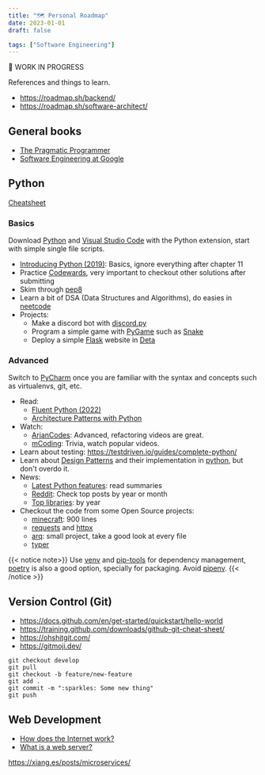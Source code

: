 ```yaml
---
title: "🗺️ Personal Roadmap"
date: 2023-01-01
draft: false

tags: ["Software Engineering"]
---
```


🚧 WORK IN PROGRESS

References and things to learn.

<!--more-->

- https://roadmap.sh/backend/
- https://roadmap.sh/software-architect/

## General books

- [The Pragmatic Programmer](https://pragprog.com/titles/tpp20/the-pragmatic-programmer-20th-anniversary-edition/)
- [Software Engineering at Google](https://abseil.io/resources/swe-book/html/toc.html)

## Python

[Cheatsheet](https://gto76.github.io/python-cheatsheet/)

### Basics

Download [Python](https://www.python.org/downloads/) and [Visual Studio Code](https://code.visualstudio.com/) with the Python extension,
start with simple single file scripts.

- [Introducing Python (2019)](https://www.oreilly.com/library/view/introducing-python-2nd/9781492051374/): Basics, ignore everything after chapter 11
- Practice [Codewards](codewars.com/), very important to checkout other solutions after submitting
- Skim through [pep8](https://peps.python.org/pep-0008/)
- Learn a bit of DSA (Data Structures and Algorithms), do easies in [neetcode](https://neetcode.io/roadmap)
- Projects:
  - Make a discord bot with [discord.py](https://discordpy.readthedocs.io/)
  - Program a simple game with [PyGame](https://www.pygame.org/docs/) such as [Snake](https://www.geeksforgeeks.org/snake-game-in-python-using-pygame-module/)
  - Deploy a simple [Flask](https://flask.palletsprojects.com/en/2.2.x/) website in [Deta](https://www.deta.sh/)

### Advanced

Switch to [PyCharm](https://www.jetbrains.com/pycharm/) once you are familiar with the syntax and concepts such as virtualenvs, git, etc.

- Read:
  - [Fluent Python (2022)](https://www.oreilly.com/library/view/fluent-python-2nd/9781492056348/)
  - [Architecture Patterns with Python](https://www.cosmicpython.com/book/preface.html)
- Watch:
  - [ArjanCodes](https://www.youtube.com/@ArjanCodes/videos): Advanced, refactoring videos are great.
  - [mCoding](https://www.youtube.com/channel/UCaiL2GDNpLYH6Wokkk1VNcg): Trivia, watch popular videos.
- Learn about testing: https://testdriven.io/guides/complete-python/
- Learn about [Design Patterns](https://refactoring.guru/design-patterns) and their implementation in [python](https://github.com/faif/python-patterns), but don't overdo it.
- News:
  - [Latest Python features](https://docs.python.org/3/whatsnew/index.html): read summaries
  - [Reddit](https://www.reddit.com/r/Python/top/?t=month): Check top posts by year or month
  - [Top libraries](https://tryolabs.com/blog/2022/12/26/top-python-libraries-2022): by year
- Checkout the code from some Open Source projects:
  - [minecraft](https://github.com/fogleman/Minecraft): 900 lines
  - [requests](https://github.com/psf/requests) and [httpx](https://github.com/encode/httpx)
  - [arq](https://github.com/samuelcolvin/arq): small project, take a good look at every file
  - [typer](https://github.com/tiangolo/typer)

{{< notice note>}}
Use [venv](https://docs.python.org/3/library/venv.html) and [pip-tools](https://github.com/jazzband/pip-tools) for dependency management,
[poetry](https://python-poetry.org/) is also a good option, specially for packaging.
Avoid [pipenv](https://github.com/pypa/pipenv).
{{< /notice >}}

## Version Control (Git)

- https://docs.github.com/en/get-started/quickstart/hello-world
- https://training.github.com/downloads/github-git-cheat-sheet/
- https://ohshitgit.com/
- https://gitmoji.dev/

```
git checkout develop
git pull
git checkout -b feature/new-feature
git add .
git commit -m ":sparkles: Some new thing"
git push
```

## Web Development

- [How does the Internet work?](https://developer.mozilla.org/en-US/docs/Learn/Common_questions/How_does_the_Internet_work)
- [What is a web server?](https://developer.mozilla.org/en-US/docs/Learn/Common_questions/What_is_a_web_server)

https://xiang.es/posts/microservices/

